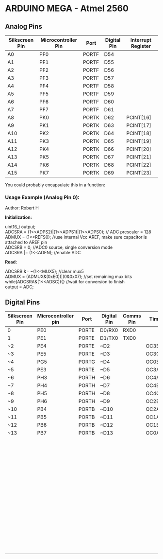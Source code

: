 # ARDUINO MEGA - Atmel 2560

## Analog Pins
|   Silkscreen Pin	|Microcontroller Pin   	|Port  	|Digital Pin   	|Interrupt Register   	|
|---	|---	|---	|---	|---	|
|A0   	|PF0   	|PORTF   	|D54   	|   	|
|A1   	|PF1   	|PORTF   	|D55   	|   	|
|A2    	|PF2   	|PORTF   	|D56   	|   	|
|A3     |PF3   	|PORTF   	|D57   	|   	|
|A4     |PF4   	|PORTF   	|D58   	|   	|
|A5     |PF5   	|PORTF   	|D59   	|   	|
|A6     |PF6   	|PORTF   	|D60   	|   	|
|A7     |PF7   	|PORTF   	|D61   	|   	|
|A8     |PK0   	|PORTK   	|D62   	|PCINT[16]  	|
|A9     |PK1   	|PORTK   	|D63   	|PCINT[17]   	|
|A10    |PK2   	|PORTK   	|D64   	|PCINT[18]   	|
|A11    |PK3   	|PORTK   	|D65   	|PCINT[19]   	|
|A12    |PK4   	|PORTK   	|D66   	|PCINT[20]   	|
|A13    |PK5   	|PORTK   	|D67   	|PCINT[21]   	|
|A14    |PK6   	|PORTK   	|D68   	|PCINT[22]   	|
|A15    |PK7   	|PORTK   	|D69   	|PCINT[23]   	|

You could probably encapsulate this in a function:
### Usage Example (Analog Pin 0):
Author: Robert H

**Initialization:** 

uint16_t output;  
ADCSRA = (1<<ADPS2)|(1<<ADPS1)|(1<<ADPS0);     // ADC prescaler = 128  
ADMUX = (1<<REFS0);                            //use internal Vcc AREF, make sure capacitor is attached to AREF pin  
ADCSRB = 0;                                    //ADC0 source, single conversion mode  
ADCSRA |= (1<<ADEN);                           //enable ADC  

**Read:** 

ADCSRB &= ~(1<<MUX5);                           //clear mux5  
ADMUX = (ADMUX&(0xE0))|(0&0x07);                //set remaining mux bits  
while(ADCSRA&(1<<ADSC)){}                       //wait for conversion to finish  
output = ADC;  


## Digital Pins

|Silkscreen Pin   |Microcontroller pin   |Port   |Digital Pin   |Comms Pin   |Timer Pin| Interrupt Pin|
|---|---|---|---|---|---|---|
|0   |PE0   |PORTE   |D0/RX0   |RXD0   |   |PCINT[8]   |
|1   |PE1   |PORTE   |D1/TX0   |TXD0   |   |   |
|~2  |PE4   |PORTE   |~D2   |   |OC3B   |INT[4]   |
|~3  |PE5   |PORTE   |~D3   |   |OC3C   |INT[6]   |
|~4  |PG5   |PORTG   |~D4   |   |OC0B   |   |
|~5  |PE3   |PORTE   |~D5   |   |OC3A   |   |
|~6  |PH3   |PORTH   |~D6   |   |OC4A   |   |
|~7  |PH4   |PORTH   |~D7   |   |OC4B   |   |
|~8  |PH5   |PORTH   |~D8   |   |OC4C   |   |
|~9  |PH6   |PORTH   |~D9   |   |OC2B   |   |
|~10 |PB4   |PORTB   |~D10  |   |OC2A   |PCINT[4]   |
|~11 |PB5   |PORTB   |~D11  |   |OC1A   |PCINT[5]   |
|~12 |PB6   |PORTB   |~D12  |   |OC1B   |PCINT[6]   |
|~13 |PB7   |PORTB   |~D13  |   |OC0A/OC1C|PCINT[7]   |
|   |   |   |   |   |   |   |
|   |   |   |   |   |   |   |
|   |   |   |   |   |   |   |
|   |   |   |   |   |   |   |
|   |   |   |   |   |   |   |
|   |   |   |   |   |   |   |
|   |   |   |   |   |   |   |
|   |   |   |   |   |   |   |
|   |   |   |   |   |   |   |
|   |   |   |   |   |   |   |
|   |   |   |   |   |   |   |
|   |   |   |   |   |   |   |
|   |   |   |   |   |   |   |
|   |   |   |   |   |   |   |
|   |   |   |   |   |   |   |
|   |   |   |   |   |   |   |
|   |   |   |   |   |   |   |
|   |   |   |   |   |   |   |
|   |   |   |   |   |   |   |
|   |   |   |   |   |   |   |
|   |   |   |   |   |   |   |
|   |   |   |   |   |   |   |
|   |   |   |   |   |   |   |
|   |   |   |   |   |   |   |
|   |   |   |   |   |   |   |
|   |   |   |   |   |   |   |
|   |   |   |   |   |   |   |
|   |   |   |   |   |   |   |
|   |   |   |   |   |   |   |
|   |   |   |   |   |   |   |
|   |   |   |   |   |   |   |
|   |   |   |   |   |   |   |
|   |   |   |   |   |   |   |
|   |   |   |   |   |   |   |
|   |   |   |   |   |   |   |
|   |   |   |   |   |   |   |
|   |   |   |   |   |   |   |
|   |   |   |   |   |   |   |
|   |   |   |   |   |   |   |
|   |   |   |   |   |   |   |
|   |   |   |   |   |   |   |
|   |   |   |   |   |   |   |
|   |   |   |   |   |   |   |
|   |   |   |   |   |   |   |
|   |   |   |   |   |   |   |
|   |   |   |   |   |   |   |
|   |   |   |   |   |   |   |
|   |   |   |   |   |   |   |
|   |   |   |   |   |   |   |
|   |   |   |   |   |   |   |
|   |   |   |   |   |   |   |
|   |   |   |   |   |   |   |
|   |   |   |   |   |   |   |
|   |   |   |   |   |   |   |
|   |   |   |   |   |   |   |
|   |   |   |   |   |   |   |
|   |   |   |   |   |   |   |
|   |   |   |   |   |   |   |
|   |   |   |   |   |   |   |
|   |   |   |   |   |   |   |
|   |   |   |   |   |   |   |
|   |   |   |   |   |   |   |
|   |   |   |   |   |   |   |
|   |   |   |   |   |   |   |

